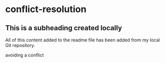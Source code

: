 # conflict-resolution

## This is a subheading created locally

All of this content added to the readme file has been added from my local Git repository.

avoiding a conflict
